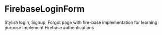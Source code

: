 # FirebaseLoginForm
Stylish login, Signup, Forgot page with fire-base implementation for learning purpose
Implement Firebase authentications
